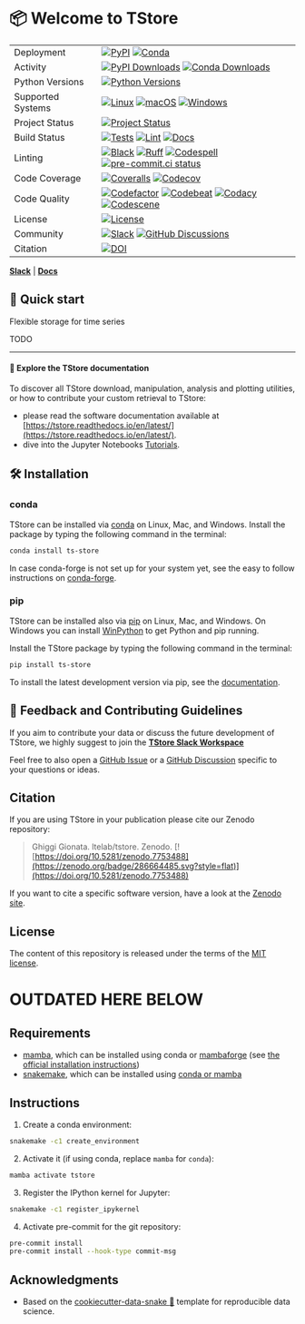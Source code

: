 # 📦 Welcome to TStore

|                   |                                                                                                                                                                                                                                                                                                                                                                                                                                                                                                                                                                                                                                                                           |
| ----------------- | ------------------------------------------------------------------------------------------------------------------------------------------------------------------------------------------------------------------------------------------------------------------------------------------------------------------------------------------------------------------------------------------------------------------------------------------------------------------------------------------------------------------------------------------------------------------------------------------------------------------------------------------------------------------------- |
| Deployment        | [![PyPI](https://badge.fury.io/py/ts-store.svg?style=flat)](https://pypi.org/project/ts-store/) [![Conda](https://img.shields.io/conda/vn/conda-forge/ts-store.svg?logo=conda-forge&logoColor=white&style=flat)](https://anaconda.org/conda-forge/ts-store)                                                                                                                                                                                                                                                                                                                                                                                                               |
| Activity          | [![PyPI Downloads](https://img.shields.io/pypi/dm/ts-store.svg?label=PyPI%20downloads&style=flat)](https://pypi.org/project/ts-store/) [![Conda Downloads](https://img.shields.io/conda/dn/conda-forge/ts-store.svg?label=Conda%20downloads&style=flat)](https://anaconda.org/conda-forge/ts-store)                                                                                                                                                                                                                                                                                                                                                                       |
| Python Versions   | [![Python Versions](https://img.shields.io/badge/Python-3.9%20%203.10%20%203.11%20%203.12-blue?style=flat)](https://www.python.org/downloads/)                                                                                                                                                                                                                                                                                                                                                                                                                                                                                                                            |
| Supported Systems | [![Linux](https://img.shields.io/github/actions/workflow/status/ltelab/tstore/.github/workflows/tests.yml?label=Linux&style=flat)](https://github.com/ltelab/tstore/actions/workflows/tests.yml) [![macOS](https://img.shields.io/github/actions/workflow/status/ltelab/tstore/.github/workflows/tests.yml?label=macOS&style=flat)](https://github.com/ltelab/tstore/actions/workflows/tests.yml) [![Windows](https://img.shields.io/github/actions/workflow/status/ltelab/tstore/.github/workflows/tests_windows.yml?label=Windows&style=flat)](https://github.com/ltelab/tstore/actions/workflows/tests_windows.yml)                                                    |
| Project Status    | [![Project Status](https://www.repostatus.org/badges/latest/active.svg?style=flat)](https://www.repostatus.org/#active)                                                                                                                                                                                                                                                                                                                                                                                                                                                                                                                                                   |
| Build Status      | [![Tests](https://github.com/ltelab/tstore/actions/workflows/tests.yml/badge.svg?style=flat)](https://github.com/ltelab/tstore/actions/workflows/tests.yml) [![Lint](https://github.com/ltelab/tstore/actions/workflows/lint.yml/badge.svg?style=flat)](https://github.com/ltelab/tstore/actions/workflows/lint.yml) [![Docs](https://readthedocs.org/projects/ts-store/badge/?version=latest&style=flat)](https://tstore.readthedocs.io/en/latest/)                                                                                                                                                                                                                      |
| Linting           | [![Black](https://img.shields.io/badge/code%20style-black-000000.svg?style=flat)](https://github.com/psf/black) [![Ruff](https://img.shields.io/endpoint?url=https://raw.githubusercontent.com/astral-sh/ruff/main/assets/badge/v2.json&style=flat)](https://github.com/astral-sh/ruff) [![Codespell](https://img.shields.io/badge/Codespell-enabled-brightgreen?style=flat)](https://github.com/codespell-project/codespell) [![pre-commit.ci status](https://results.pre-commit.ci/badge/github/ltelab/tstore/main.svg)](https://results.pre-commit.ci/latest/github/ltelab/tstore/main)                                                                                |
| Code Coverage     | [![Coveralls](https://coveralls.io/repos/github/ltelab/tstore/badge.svg?branch=main&style=flat)](https://coveralls.io/github/ltelab/tstore?branch=main) [![Codecov](https://codecov.io/gh/ltelab/tstore/branch/main/graph/badge.svg?style=flat)](https://codecov.io/gh/ltelab/tstore)                                                                                                                                                                                                                                                                                                                                                                                     |
| Code Quality      | [![Codefactor](https://www.codefactor.io/repository/github/ltelab/tstore/badge?style=flat)](https://www.codefactor.io/repository/github/ltelab/tstore) [![Codebeat](https://codebeat.co/badges/664f3ba2-a3b5-4a82-8e0c-7024063f210a?style=flat)](https://codebeat.co/projects/github-com-ltelab-tstore-main) [![Codacy](https://app.codacy.com/project/badge/Grade/7bcd3144d96c40cfac16d9cbd609770c?style=flat)](https://app.codacy.com/gh/ltelab/tstore/dashboard?utm_source=gh&utm_medium=referral&utm_content=&utm_campaign=Badge_grade) [![Codescene](https://codescene.io/projects/41868/status-badges/code-health?style=flat)](https://codescene.io/projects/41868) |
| License           | [![License](https://img.shields.io/github/license/ltelab/tstore?style=flat)](https://github.com/ltelab/tstore/blob/main/LICENSE)                                                                                                                                                                                                                                                                                                                                                                                                                                                                                                                                          |
| Community         | [![Slack](https://img.shields.io/badge/Slack-tstore-green.svg?logo=slack&style=flat)](https://join.slack.com/t/tstore-workspace/shared_invite/zt-2g8uanpgm-dYrL6rxk5pEpAKCYn~QQ5Q) [![GitHub Discussions](https://img.shields.io/badge/GitHub-Discussions-green?logo=github&style=flat)](https://github.com/ltelab/tstore/discussions)                                                                                                                                                                                                                                                                                                                                    |
| Citation          | [![DOI](https://zenodo.org/badge/286664485.svg?style=flat)](https://doi.org/10.5281/zenodo.7753488)                                                                                                                                                                                                                                                                                                                                                                                                                                                                                                                                                                       |

[**Slack**](https://join.slack.com/t/tstore-workspace/shared_invite/zt-2g8uanpgm-dYrL6rxk5pEpAKCYn~QQ5Q) | [**Docs**](https://tstore.readthedocs.io/en/latest/)

## 🚀 Quick start

Flexible storage for time series

TODO

______________________________________________________________________

#### 📖 Explore the TStore documentation

To discover all TStore download, manipulation, analysis and plotting utilities, or how to contribute your custom retrieval to TStore:

- please read the software documentation available at [https://tstore.readthedocs.io/en/latest/](https://tstore.readthedocs.io/en/latest/).
- dive into the Jupyter Notebooks [Tutorials](https://github.com/ltelab/tstore/tree/main/tutorials).

## 🛠️ Installation

### conda

TStore can be installed via [conda][conda_link] on Linux, Mac, and Windows.
Install the package by typing the following command in the terminal:

```bash
conda install ts-store
```

In case conda-forge is not set up for your system yet, see the easy to follow instructions on [conda-forge][conda_forge_link].

### pip

TStore can be installed also via [pip][pip_link] on Linux, Mac, and Windows.
On Windows you can install [WinPython][winpy_link] to get Python and pip running.

Install the TStore package by typing the following command in the terminal:

```bash
pip install ts-store
```

To install the latest development version via pip, see the [documentation][dev_install_link].

## 💭 Feedback and Contributing Guidelines

If you aim to contribute your data or discuss the future development of TStore,
we highly suggest to join the [**TStore Slack Workspace**](https://join.slack.com/t/tstore-workspace/shared_invite/zt-2g8uanpgm-dYrL6rxk5pEpAKCYn~QQ5Q)

Feel free to also open a [GitHub Issue](https://github.com/ltelab/tstore/issues) or a [GitHub Discussion](https://github.com/ltelab/tstore/discussions) specific to your questions or ideas.

## Citation

If you are using TStore in your publication please cite our Zenodo repository:

> Ghiggi Gionata. ltelab/tstore. Zenodo. [![https://doi.org/10.5281/zenodo.7753488](https://zenodo.org/badge/286664485.svg?style=flat)](https://doi.org/10.5281/zenodo.7753488)

If you want to cite a specific software version, have a look at the [Zenodo site](https://doi.org/10.5281/zenodo.7753488).

## License

The content of this repository is released under the terms of the [MIT license](LICENSE).

# OUTDATED HERE BELOW

## Requirements

- [mamba](https://github.com/mamba-org/mamba), which can be installed using conda or [mambaforge](https://github.com/conda-forge/miniforge#mambaforge) (see [the official installation instructions](https://github.com/mamba-org/mamba#installation))
- [snakemake](https://snakemake.github.io), which can be installed using [conda or mamba](https://snakemake.readthedocs.io/en/stable/getting_started/installation.html)

## Instructions

1. Create a conda environment:

```bash
snakemake -c1 create_environment
```

2. Activate it (if using conda, replace `mamba` for `conda`):

```bash
mamba activate tstore
```

3. Register the IPython kernel for Jupyter:

```bash
snakemake -c1 register_ipykernel
```

4. Activate pre-commit for the git repository:

```bash
pre-commit install
pre-commit install --hook-type commit-msg
```

## Acknowledgments

- Based on the [cookiecutter-data-snake :snake:](https://github.com/martibosch/cookiecutter-data-snake) template for reproducible data science.

[conda_forge_link]: https://github.com/conda-forge/ts-store-feedstock#installing-ts-store
[conda_link]: https://docs.conda.io/en/latest/miniconda.html
[dev_install_link]: https://tstore.readthedocs.io/en/latest/02_installation.html#installation-for-contributors
[pip_link]: https://pypi.org/project/ts-store
[winpy_link]: https://winpython.github.io/
